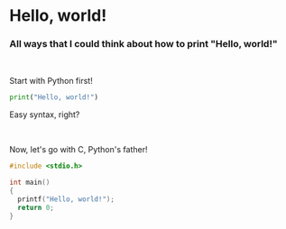 # Hello, world!
### All ways that I could think about how to print "Hello, world!"

<br/>

Start with Python first!

```python
print("Hello, world!")
```
Easy syntax, right?

<br/>

Now, let's go with C, Python's father!
```c
#include <stdio.h>

int main()
{
  printf("Hello, world!");
  return 0;
}
```

